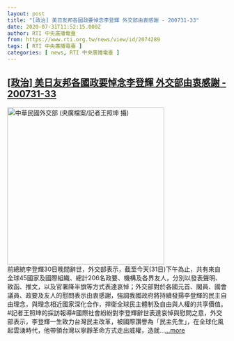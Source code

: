```yaml
---
layout: post
title: "[政治] 美日友邦各國政要悼念李登輝 外交部由衷感謝 - 200731-33"
date: 2020-07-31T11:52:15.000Z
author: RTI 中央廣播電臺
from: https://www.rti.org.tw/news/view/id/2074289
tags: [ RTI 中央廣播電臺 ]
categories: [ news, RTI 中央廣播電臺 ]
---
```

<!--1596196335000-->
[[政治] 美日友邦各國政要悼念李登輝 外交部由衷感謝 - 200731-33](https://www.rti.org.tw/news/view/id/2074289)
------

<div>
<img src="https://static.rti.org.tw/assets/thumbnails/2018/04/04/152284960239352.JPG" width="360" alt="中華民國外交部 (央廣檔案/記者王照坤 攝)" title="中華民國外交部 (央廣檔案/記者王照坤 攝)"><br>前總統李登輝30日晚間辭世，外交部表示，截至今天(31日)下午為止，共有來自全球45國家及國際組織、總計206名政要、機構及各界友人，分別以發表聲明、致函、推文，以及官署降半旗等方式表達哀悼；外交部對於各國元首、閣員、國會議員、政要及友人的慰問表示由衷感謝，強調我國政府將持續發揚李登輝的民主自由理念，與理念相近國家深化合作，捍衛全球民主體制及自由與人權的共享價值。#記者王照坤的採訪報導#國際社會紛紛對李登輝辭世表達哀悼與慰問之意，外交部表示，李登輝一生致力台灣民主改革，被國際讚譽為「民主先生」，在全球化風起雲湧時代，他帶領台灣以寧靜革命方式走出威權，造就...<a target="_blank" href="https://www.rti.org.tw/news/view/id/2074289">...more</a>
</div>
